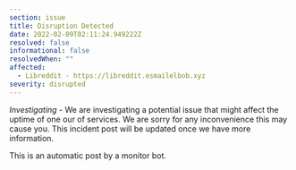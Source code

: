 ```yaml
---
section: issue
title: Disruption Detected
date: 2022-02-09T02:11:24.949222Z
resolved: false
informational: false
resolvedWhen: ""
affected:
  - Libreddit - https://libreddit.esmailelbob.xyz
severity: disrupted
---
```

*Investigating* - We are investigating a potential issue that might affect the uptime of one our of services. We are sorry for any inconvenience this may cause you. This incident post will be updated once we have more information.

This is an automatic post by a monitor bot.
        